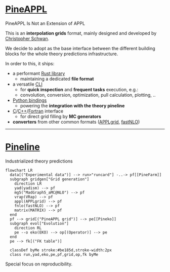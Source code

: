 # [PineAPPL](https://github.com/NNPDF/pineappl)

PineAPPL Is Not an Extension of APPL

<div w="full" flex="~" justify="end" m="t--8">
  <cite-arxiv aref="2008.12789" right="0" class="relative"/>
</div>

This is an **interpolation grids** format, mainly designed and developed by
[Christopher Schwan](https://github.com/cschwan).

We decide to adopt as the base interface between the different building blocks
for the whole theory predictions infrastructure.

In order to this, it ships:

- a performant [Rust library](https://github.com/NNPDF/pineappl/tree/master/pineappl)
  - maintaining a dedicated <b>file format</b>
- a versatile [CLI](https://github.com/NNPDF/pineappl/tree/master/pineappl_cli)
  - for **quick inspection** and **frequent tasks** execution, e.g.:
  - convolution, conversion, optimization, pull calculation, plotting, ..
- [Python bindings](https://github.com/NNPDF/pineappl/tree/master/pineappl_py)
  - powering the **integration with the theory pineline**
- [C](https://github.com/NNPDF/pineappl/tree/master/pineappl_capi)/[C++](https://github.com/NNPDF/pineappl/blob/master/examples/object-oriented-cpp/PineAPPL.hpp)/[Fortran](https://github.com/NNPDF/pineappl/blob/master/examples/fortran/pineappl.f90) interface
  - for direct grid filling by **MC generators**
- **converters** from other common formats ([APPLgrid](https://github.com/NNPDF/pineappl/tree/master/pineappl_applgrid), [fastNLO](https://github.com/NNPDF/pineappl/tree/master/pineappl_fastnlo))

---

# [Pineline](https://nnpdf.github.io/pineline/)

Industrialized theory predictions

<div w="full" flex="~" justify="end" m="t--10">
  <cite-arxiv aref="2211.10447" right="0" class="relative"/>
</div>

<div flex="~" justify="center" scale="250" m="y-30"
  hover="scale-300 bg-zinc-200 dark-bg-zinc-900 p-x--18 p-y-1" transition="all 1000">

```mermaid
flowchart LR
  data[("Experimental data")] --> run>"runcard"] -..-> pf[[PineFarm]]
  subgraph gridgen["Grid generation"]
    direction LR
    yad(yadism) --> pf
    mg5("MadGraph5_aMC@NLO") --> pf
    vrap(VRap) --> pf
    appl(APPLgrid) --> pf
    fnlo(fastNLO) --> pf
    matrix(MATRIX) --> pf
  end
  pf --> grid[("PineAPPL grid")] --> pe[[Pineko]]
  subgraph evol["Evolution"]
    direction RL
    pe --o eko(EKO) --> op[(Operator)] --> pe
  end
  pe --> fk[("FK table")]

  classDef byMe stroke:#be185d,stroke-width:2px
  class run,yad,eko,pe,pf,grid,op,fk byMe
```

</div>

Special focus on reproducibility.
